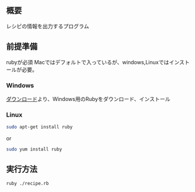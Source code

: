 ## 概要
レシピの情報を出力するプログラム

## 前提準備
rubyが必須
Macではデフォルトで入っているが、windows,Linuxではインストールが必要。

### Windows
[ダウンロード](https://www.ruby-lang.org/ja/downloads/)より、Windows用のRubyをダウンロード、インストール

### Linux
```sh
sudo apt-get install ruby
```
or

```sh
sudo yum install ruby
```

## 実行方法
```sh
ruby ./recipe.rb
```
